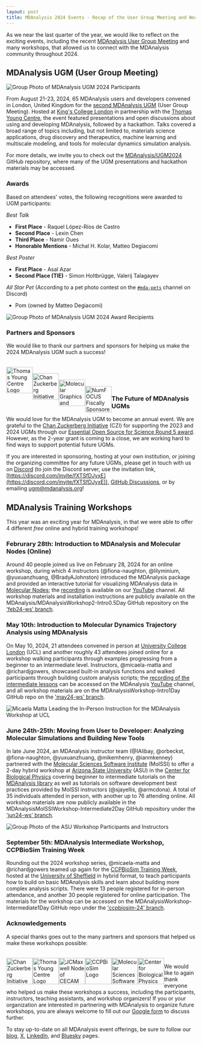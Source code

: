 ```yaml
---
layout: post
title: MDAnalysis 2024 Events - Recap of the User Group Meeting and Workshops
---
```


As we near the last quarter of the year, we would like to reflect on the exciting events, including the recent [MDAnalysis User Group Meeting](https://www.mdanalysis.org/pages/ugm2024/) and many workshops, that allowed us to connect with the MDAnalysis community throughout 2024. 

## MDAnalysis UGM (User Group Meeting)

![Group Photo of MDAnalysis UGM 2024 Participants](/public/images/UGM2024_Group_Photo.jpg)

From August 21-23, 2024, 65 MDAnalysis users and developers convened in London, United Kingdom for the [second MDAnalysis UGM](https://www.mdanalysis.org/pages/ugm2024/) (User Group Meeting). Hosted at [King's College London](https://www.kcl.ac.uk/) in partnership with the [Thomas Young Centre](https://thomasyoungcentre.org/), the event featured presentations and open discussions about using and developing MDAnalysis, followed by a hackathon. Talks covered a broad range of topics including, but not limited to, materials science applications, drug discovery and therapeutics, machine learning and multiscale modeling, and tools for molecular dynamics simulation analysis. 

For more details, we invite you to check out the [MDAnalysis/UGM2024](https://github.com/MDAnalysis/UGM2024/tree/main) GitHub repository, where many of the UGM presentations and hackathon materials may be accessed.

### Awards
Based on attendees' votes, the following recognitions were awarded to UGM participants:

*Best Talk*
* **First Place** - Raquel López-Ríos de Castro
* **Second Place** - Lexin Chen
* **Third Place** - Namir Oues
* **Honorable Mentions** - Michal H. Kolar, Matteo Degiacomi

*Best Poster*
* **First Place** - Asal Azar
* **Second Place (TIE)** - Simon Holtbrügge, Valerij Talagayev

*All Star Pet* (According to a pet photo contest on the [`#mda-pets`](https://discord.com/channels/807348386012987462/1156570811247898706) channel on Discord)
* Pom (owned by Matteo Degiacomi)

![Group Photo of MDAnalysis UGM 2024 Award Recipients](/public/images/UGM2024_Awards_Photo.jpg)

### Partners and Sponsors
We would like to thank our partners and sponsors for helping us make the 2024 MDAnalysis UGM such a success!

<br>
<a hhef="https://thomasyoungcentre.org/">
<img
src="/public/images/TYC_Logo.png"
title="Thomas Young Centre Logo" alt="Thomas Young Centre Logo"
style="float: left; height: 5em; " />
<a/>

<br>
<a href="https://chanzuckerberg.com/">
<img
src="/public/images/CZI_Logo.jpg"
title="Chan Zuckerberg Initiative Logo" alt="Chan Zuckerberg Initiative Logo"
style="float: left; height: 5em; " />  
<a/> 

<br>
<a href="https://mgms.org/">
<img
src="/public/images/MGMS_Logo.jpeg"
title="Molecular Graphics and Modelling Society Logo" alt="Molecular Graphics and Modelling Society Logo"
style="float: left; height: 5em; " />
<a/>

<br>
<a href="{{site.numfocus.sponsored_project}}">
<img
src="/public/images/numfocus-sponsored.png"
title="NumFOCUS Fiscally Sponsored Project Logo" alt="NumFOCUS Fiscally Sponsored Project Logo"
style="float: left; height: 5em; " />
</a>

### The Future of MDAnalysis UGMs

We would love for the MDAnalysis UGM to become an annual event. We are grateful to the [Chan Zuckerberg Initiative](https://chanzuckerberg.com/) (CZI) for supporting the 2023 and 2024 UGMs through our [Essential Open Source for Science Round 5 award](https://chanzuckerberg.com/eoss/proposals/mdanalysis-outreach-and-project-manager/). However, as the 2-year grant is coming to a close, we are working hard to find ways to support potential future UGMs.

If you are interested in sponsoring, hosting at your own institution, or joining the organizing committee for any future UGMs, please get in touch with us on [Discord](https://discord.com/channels/807348386012987462/) (to join the Discord server, use the invitation link, [https://discord.com/invite/fXTSfDJyxE](https://discord.com/invite/fXTSfDJyxE)), [GitHub Discussions](https://github.com/MDAnalysis/mdanalysis/discussions), or by emailing [ugm@mdanalysis.org](mailto:ugm@mdanalysis.org)!

## MDAnalysis Training Workshops

This year was an exciting year for MDAnalysis, in that we were able to offer 4 different *free* online and hybrid training workshops!

### Februrary 28th: Introduction to MDAnalysis and Molecular Nodes (Online)

Around 40 people joined us live on February 28, 2024 for an online workshop, during which 4 instructors (@fiona-naughton, @lilyminium, @yuxuanzhuang, @BradyAJohnston) introduced the MDAnalysis package and provided an interactive tutorial for visualizing MDAnalysis data in [Molecular Nodes](https://bradyajohnston.github.io/MolecularNodes/); the [recording](https://youtu.be/3zKBjnRnAMg?si=cnGSQxyUmzc9zCDd) is available on our [YouTube](https://www.youtube.com/@mdanalysis3040) channel. All workshop materials and installation instructions are publicly available on the MDAnalysis/MDAnalysisWorkshop2-Intro0.5Day GitHub repository on the ['feb24-ws' branch](https://github.com/MDAnalysis/MDAnalysisWorkshop-Intro0.5Day/tree/feb24-ws).

### May 10th: Introduction to Molecular Dynamics Trajectory Analysis using MDAnalysis

On May 10, 2024, 21 attendees convened in person at [University College London](https://www.ucl.ac.uk/) (UCL) and another roughly 43 attendees joined online for a workshop walking participants through examples progressing from a beginner to an intermediate level. Instructors, @micaela-matta and @richardjgowers, showcased built-in analysis functions and walked participants through building custom analysis scripts; the [recording of the intermediate lessons](https://youtu.be/p3OUUnHXQjU) can be accessed on the MDAnalysis [YouTube](https://www.youtube.com/@mdanalysis3040) channel, and all workshop materials are on the MDAnalysisWorkshop-Intro1Day GitHub repo on the ['may24-ws' branch](https://github.com/MDAnalysis/MDAnalysisWorkshop-Intro1Day/tree/may24-ws). 

![Micaela Matta Leading the In-Person Instruction for the MDAnalysis Workshop at UCL](/public/images/May2024_Workshop_Photo.jpg)

### June 24th-25th: Moving from User to Developer: Analyzing Molecular Simulations and Building New Tools

In late June 2024, an MDAnalysis instructor team (@IAlibay, @orbeckst, @fiona-naughton, @yuxuanzhuang, @mikemhenry, @ianmkenney) partnered with the [Molecular Sciences Software Institute](https://molssi.org/) (MolSSI) to offer a 2-day hybrid workshop at [Arizona State University](https://www.asu.edu/) (ASU) in the [Center for Biological Physics](https://cbp.asu.edu/) covering beginner to intermediate tutorials on the [MDAnalysis library](https://github.com/MDAnalysis/mdanalysis) as well as tutorials on software development best practices provided by MolSSI instructors (@sjayellis, @armcdona). A total of 35 individuals attended in person, with another up to 76 attending online. All workshop materials are now publicly available in the MDAnalysisMolSSIWorkshop-Intermediate2Day GitHub repository under the ['jun24-ws' branch](https://github.com/MDAnalysis/MDAnalysisMolSSIWorkshop-Intermediate2Day/tree/jun24-ws).

![Group Photo of the ASU Workshop Participants and Instructors](/public/images/June2024_Workshop_Photo.jpg)

### September 5th: MDAnalysis Intermediate Workshop, CCPBioSim Training Week

Rounding out the 2024 workshop series, @micaela-matta and @richardjgowers teamed up again for the [CCPBioSim Training Week](https://www.ccpbiosim.ac.uk/training2024), hosted at the [University of Sheffield](https://www.sheffield.ac.uk/) in hybrid format, to teach participants how to build on basic MDAnalysis skills and learn about building more complex analysis scripts. There were 13 people registered for in-person attendance, and another 30 people registered for online participation. The materials for the workshop can be accessed on the MDAnalysisWorkshop-Intermediate1Day GitHub repo under the ['ccpbiosim-24' branch](https://github.com/MDAnalysis/MDAnalysisWorkshop-Intermediate1Day/tree/ccpbiosim-24).

### Acknowledgements

A special thanks goes out to the many partners and sponsors that helped us make these workshops possible:

<br>
<a href="https://chanzuckerberg.com/">
<img
src="/public/images/CZI_Logo.jpg"
title="Chan Zuckerberg Initiative Logo" alt="Chan Zuckerberg Initiative Logo"
style="float: left; height: 5em; " />  
<a/>

<a hhef="https://thomasyoungcentre.org/">
<img
src="/public/images/TYC_Logo.png"
title="Thomas Young Centre Logo" alt="Thomas Young Centre Logo"
style="float: left; height: 5em; " />
<a/>

<a hhef="https://uk-jcmaxwell.cecam.org/">
<img
src="/public/images/CECAM_UK_JCMAXWELL.png"
title="JCMaxwell Node of CECAM Logo" alt="JCMaxwell Node of CECAM Logo"
style="float: left; height: 5em; " />
<a/>

<a hhef="https://www.ccpbiosim.ac.uk/">
<img
src="/public/images/CCPBioSim_Logo.jpeg"
title="CCPBioSim Logo" alt="CCPBioSim Logo"
style="float: left; height: 5em; " />
<a/>

<a hhef="https://molssi.org/">
<img
src="/public/images/MolSSI_Logo.png"
title="Molecular Sciences Software Institute Logo" alt="Molecular Sciences Software Institute Logo"
style="float: left; height: 5em; " />
<a/>

<a hhef="https://cbp.asu.edu/">
<img
src="/public/images/CBP_logo.png"
title="Center for Biological Physics Logo" alt="Center for Biological Physics (CBP) at Arizona State University (logo) "
style="float: left; height: 5em; " />
<a/>

We would like to again thank everyone who helped us make these workshops a success, including the participants, instructors, teaching assistants, and workshop organizers! If you or your organization are interested in partnering with MDAnalysis to organize future workshops, you are always welcome to fill out our [Google form](https://docs.google.com/forms/d/e/1FAIpQLSf5-c4kE_trtA1ciSFcLLRsiFASHY-rXuFu7y902pqUgPDppg/viewform?usp=sf_link) to discuss further.

To stay up-to-date on all MDAnalysis event offerings, be sure to follow our [blog][], [X][], [LinkedIn][], and [Bluesky][] pages. 

[blog]: https://www.mdanalysis.org/blog/
[X]: https://twitter.com/mdanalysis
[LinkedIn]: https://www.linkedin.com/company/mdanalysis/
[Bluesky]: https://bsky.app/profile/mdanalysis.bsky.social
